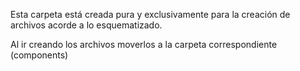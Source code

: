 Esta carpeta está creada pura y exclusivamente para la creación de archivos acorde a lo esquematizado.

Al ir creando los archivos moverlos a la carpeta correspondiente (components)